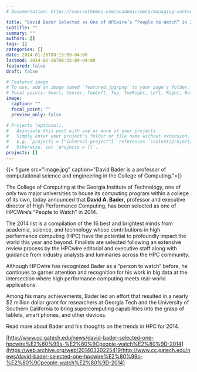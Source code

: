 ```yaml
---
# Documentation: https://sourcethemes.com/academic/docs/managing-content/

title: "David Bader Selected as One of HPCwire’s “People to Watch” in 2014"
subtitle: ""
summary: ""
authors: []
tags: []
categories: []
date: 2014-01-26T08:15:09-04:00
lastmod: 2014-01-26T08:15:09-04:00
featured: false
draft: false

# Featured image
# To use, add an image named `featured.jpg/png` to your page's folder.
# Focal points: Smart, Center, TopLeft, Top, TopRight, Left, Right, BottomLeft, Bottom, BottomRight.
image:
  caption: ""
  focal_point: ""
  preview_only: false

# Projects (optional).
#   Associate this post with one or more of your projects.
#   Simply enter your project's folder or file name without extension.
#   E.g. `projects = ["internal-project"]` references `content/project/deep-learning/index.md`.
#   Otherwise, set `projects = []`.
projects: []
---
```


{{< figure src="image.jpg" caption="David Bader is a professor of computational science and engineering in the College of Computing.">}}

The College of Computing at the Georgia Institute of Technology, one of only two major universities to house its computing program within a college of its own, today announced that **David A. Bader**, professor and executive director of High Performance Computing, has been selected as one of HPCWire’s “People to Watch” in 2014.

The 2014 list is a compilation of the 16 best and brightest minds from academia, science, and technology whose contributions in high performance computing (HPC) have the potential to profoundly impact the world this year and beyond. Finalists are selected following an extensive review process by the HPCwire editorial and executive staff along with guidance from industry analysts and luminaries across the HPC community.

Although HPCwire has recognized Bader as a “person to watch” before, he continues to garner attention and recognition for his work in big data at the intersection where high performance computing meets real-world applications.

Among his many achievements, Bader led an effort that resulted in a nearly $2 million dollar grant for researchers at Georgia Tech and the University of Southern California to bring supercomputing capabilities into the grasp of tablets, smart phones, and other devices.

Read more about Bader and his thoughts on the trends in HPC for 2014.

[http://www.cc.gatech.edu/news/david-bader-selected-one-hpcwire%E2%80%99s-%E2%80%9Cpeople-watch%E2%80%9D-2014](https://web.archive.org/web/20140330225419/http://www.cc.gatech.edu/news/david-bader-selected-one-hpcwire%E2%80%99s-%E2%80%9Cpeople-watch%E2%80%9D-2014)
